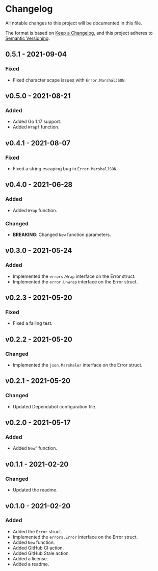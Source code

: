 # Changelog

All notable changes to this project will be documented in this file.

The format is based on [Keep a Changelog](https://keepachangelog.com/en/1.0.0/), and this project adheres to [Semantic Versioning](https://semver.org/spec/v2.0.0.html).

## 0.5.1 - 2021-09-04
### Fixed
* Fixed character scape issues with ```Error.MarshalJSON```.

## v0.5.0 - 2021-08-21
### Added
* Added Go 1.17 support.
* Added ```Wrapf``` function.

## v0.4.1 - 2021-08-07
### Fixed
* Fixed a string escaping bug in ```Error.MarshalJSON```.

## v0.4.0 - 2021-06-28
### Added
* Added ```Wrap``` function.

### Changed
* **BREAKING**: Changed ```New``` function parameters.

## v0.3.0 - 2021-05-24
### Added
* Implemented the ```errors.Wrap``` interface on the Error struct.
* Implemented the ```error.Unwrap``` interface on the Error struct.

## v0.2.3 - 2021-05-20
### Fixed
* Fixed a failing test.

## v0.2.2 - 2021-05-20
### Changed
* Implemented the ```json.Marshaler``` interface on the Error struct.

## v0.2.1 - 2021-05-20
### Changed
* Updated Dependabot configuration file.

## v0.2.0 - 2021-05-17
### Added
* Added ```Newf``` function.

## v0.1.1 - 2021-02-20
### Changed
* Updated the readme.

## v0.1.0 - 2021-02-20
### Added
* Added the ```Error``` struct.
* Implemented the ```errors.Error``` interface on the Error struct.
* Added ```New``` function.
* Added GitHub CI action.
* Added GitHub Stale action.
* Added a license.
* Added a readme.

